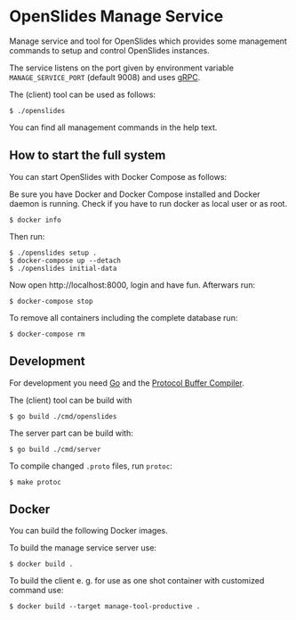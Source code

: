 # OpenSlides Manage Service

Manage service and tool for OpenSlides which provides some management commands
to setup and control OpenSlides instances.

The service listens on the port given by environment variable
`MANAGE_SERVICE_PORT` (default 9008) and uses [gRPC](https://grpc.io/).

The (client) tool can be used as follows:

    $ ./openslides

You can find all management commands in the help text.


## How to start the full system

You can start OpenSlides with Docker Compose as follows:

Be sure you have Docker and Docker Compose installed and Docker daemon is
running. Check if you have to run docker as local user or as root.

    $ docker info

Then run:

    $ ./openslides setup .
    $ docker-compose up --detach
    $ ./openslides initial-data

Now open http://localhost:8000, login and have fun. Afterwars run:

    $ docker-compose stop

To remove all containers including the complete database run:

    $ docker-compose rm


## Development

For development you need [Go](https://golang.org/) and the [Protocol Buffer
Compiler](https://grpc.io/docs/protoc-installation/).

The (client) tool can be build with

    $ go build ./cmd/openslides

The server part can be build with:

    $ go build ./cmd/server

To compile changed `.proto` files, run `protoc`:

    $ make protoc


## Docker

You can build the following Docker images.

To build the manage service server use:

    $ docker build .

To build the client e. g. for use as one shot container with customized command
use:

    $ docker build --target manage-tool-productive .
